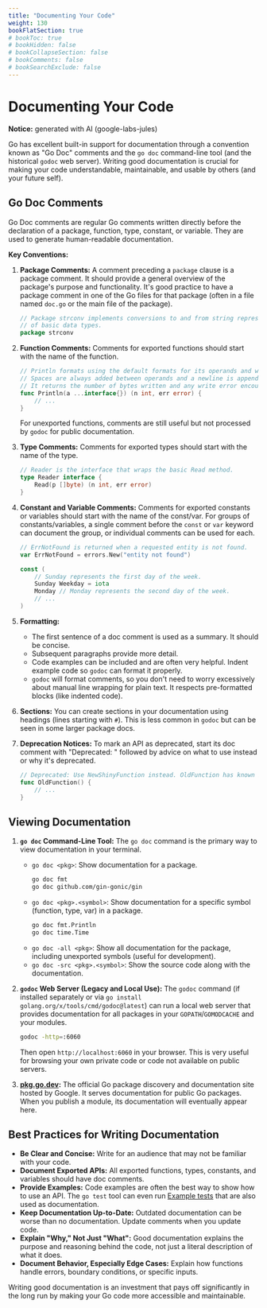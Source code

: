 ```yaml
---
title: "Documenting Your Code"
weight: 130
bookFlatSection: true
# bookToc: true
# bookHidden: false
# bookCollapseSection: false
# bookComments: false
# bookSearchExclude: false
---
```


# Documenting Your Code

**Notice:** generated with AI (google-labs-jules)

Go has excellent built-in support for documentation through a convention known as "Go Doc" comments and the `go doc` command-line tool (and the historical `godoc` web server). Writing good documentation is crucial for making your code understandable, maintainable, and usable by others (and your future self).

## Go Doc Comments

Go Doc comments are regular Go comments written directly before the declaration of a package, function, type, constant, or variable. They are used to generate human-readable documentation.

**Key Conventions:**

1.  **Package Comments:**
    A comment preceding a `package` clause is a package comment. It should provide a general overview of the package's purpose and functionality. It's good practice to have a package comment in one of the Go files for that package (often in a file named `doc.go` or the main file of the package).

    ```go
    // Package strconv implements conversions to and from string representations
    // of basic data types.
    package strconv
    ```

2.  **Function Comments:**
    Comments for exported functions should start with the name of the function.

    ```go
    // Println formats using the default formats for its operands and writes to standard output.
    // Spaces are always added between operands and a newline is appended.
    // It returns the number of bytes written and any write error encountered.
    func Println(a ...interface{}) (n int, err error) {
        // ...
    }
    ```
    For unexported functions, comments are still useful but not processed by `godoc` for public documentation.

3.  **Type Comments:**
    Comments for exported types should start with the name of the type.

    ```go
    // Reader is the interface that wraps the basic Read method.
    type Reader interface {
        Read(p []byte) (n int, err error)
    }
    ```

4.  **Constant and Variable Comments:**
    Comments for exported constants or variables should start with the name of the const/var. For groups of constants/variables, a single comment before the `const` or `var` keyword can document the group, or individual comments can be used for each.

    ```go
    // ErrNotFound is returned when a requested entity is not found.
    var ErrNotFound = errors.New("entity not found")

    const (
        // Sunday represents the first day of the week.
        Sunday Weekday = iota
        Monday // Monday represents the second day of the week.
        // ...
    )
    ```

5.  **Formatting:**
    - The first sentence of a doc comment is used as a summary. It should be concise.
    - Subsequent paragraphs provide more detail.
    - Code examples can be included and are often very helpful. Indent example code so `godoc` can format it properly.
    - `godoc` will format comments, so you don't need to worry excessively about manual line wrapping for plain text. It respects pre-formatted blocks (like indented code).

6.  **Sections:**
    You can create sections in your documentation using headings (lines starting with `#`). This is less common in `godoc` but can be seen in some larger package docs.

7.  **Deprecation Notices:**
    To mark an API as deprecated, start its doc comment with "Deprecated: " followed by advice on what to use instead or why it's deprecated.

    ```go
    // Deprecated: Use NewShinyFunction instead. OldFunction has known issues.
    func OldFunction() {
        // ...
    }
    ```

## Viewing Documentation

1.  **`go doc` Command-Line Tool:**
    The `go doc` command is the primary way to view documentation in your terminal.

    - `go doc <pkg>`: Show documentation for a package.
      ```bash
      go doc fmt
      go doc github.com/gin-gonic/gin
      ```
    - `go doc <pkg>.<symbol>`: Show documentation for a specific symbol (function, type, var) in a package.
      ```bash
      go doc fmt.Println
      go doc time.Time
      ```
    - `go doc -all <pkg>`: Show all documentation for the package, including unexported symbols (useful for development).
    - `go doc -src <pkg>.<symbol>`: Show the source code along with the documentation.

2.  **`godoc` Web Server (Legacy and Local Use):**
    The `godoc` command (if installed separately or via `go install golang.org/x/tools/cmd/godoc@latest`) can run a local web server that provides documentation for all packages in your `GOPATH`/`GOMODCACHE` and your modules.
    ```bash
    godoc -http=:6060
    ```
    Then open `http://localhost:6060` in your browser. This is very useful for browsing your own private code or code not available on public servers.

3.  **[pkg.go.dev](https://pkg.go.dev/):**
    The official Go package discovery and documentation site hosted by Google. It serves documentation for public Go packages. When you publish a module, its documentation will eventually appear here.

## Best Practices for Writing Documentation

- **Be Clear and Concise:** Write for an audience that may not be familiar with your code.
- **Document Exported APIs:** All exported functions, types, constants, and variables should have doc comments.
- **Provide Examples:** Code examples are often the best way to show how to use an API. The `go test` tool can even run [Example tests](https://blog.golang.org/examples) that are also used as documentation.
- **Keep Documentation Up-to-Date:** Outdated documentation can be worse than no documentation. Update comments when you update code.
- **Explain "Why," Not Just "What":** Good documentation explains the purpose and reasoning behind the code, not just a literal description of what it does.
- **Document Behavior, Especially Edge Cases:** Explain how functions handle errors, boundary conditions, or specific inputs.

Writing good documentation is an investment that pays off significantly in the long run by making your Go code more accessible and maintainable.
